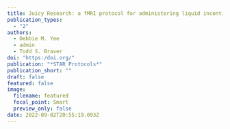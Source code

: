 ```yaml
---
title: Juicy Research: a fMRI protocol for administering liquid incentives to human participants
publication_types:
  - "2"
authors:
  - Debbie M. Yee
  - admin
  - Todd S. Braver
doi: "https:/doi.org/"
publication: "*STAR Protocols*"
publication_short: ""
draft: false
featured: false
image:
  filename: featured
  focal_point: Smart
  preview_only: false
date: 2022-09-02T20:55:19.093Z
---
```

